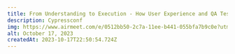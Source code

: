 ```yaml
---
title: From Understanding to Execution - How User Experience and QA Testing Intersect
description: Cypressconf
img: https://www.airmeet.com/e/0512bb50-2c7a-11ee-b441-055bfa7b9c0e?utm_source=keynote&utm_medium=blog&utm_campaign=cypresscon-2023
alt: October 17, 2023
createdAt: 2023-10-17T22:50:54.724Z
---
```

